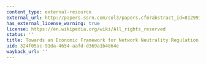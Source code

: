 ```yaml
---
content_type: external-resource
external_url: http://papers.ssrn.com/sol3/papers.cfm?abstract_id=812991
has_external_license_warning: true
license: https://en.wikipedia.org/wiki/All_rights_reserved
status: ''
title: Towards an Economic Framework for Network Neutrality Regulation
uid: 324f05ac-91da-4654-aafd-d369a1b4864e
wayback_url: ''
---
```

